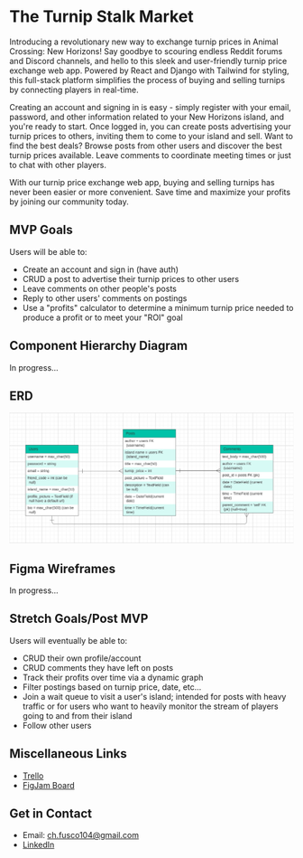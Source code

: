# The Turnip Stalk Market

Introducing a revolutionary new way to exchange turnip prices in Animal Crossing: New Horizons! Say goodbye to scouring endless Reddit forums and Discord channels, and hello to this sleek and user-friendly turnip price exchange web app. Powered by React and Django with Tailwind for styling, this full-stack platform simplifies the process of buying and selling turnips by connecting players in real-time.

Creating an account and signing in is easy - simply register with your email, password, and other information related to your New Horizons island, and you're ready to start. Once logged in, you can create posts advertising your turnip prices to others, inviting them to come to your island and sell. Want to find the best deals? Browse posts from other users and discover the best turnip prices available. Leave comments to coordinate meeting times or just to chat with other players.

With our turnip price exchange web app, buying and selling turnips has never been easier or more convenient. Save time and maximize your profits by joining our community today.

## MVP Goals

Users will be able to:

- Create an account and sign in (have auth)
- CRUD a post to advertise their turnip prices to other users
- Leave comments on other people's posts
- Reply to other users' comments on postings
- Use a "profits" calculator to determine a minimum turnip price needed to produce a profit or to meet your "ROI" goal

## Component Hierarchy Diagram

In progress...

## ERD

![ERD](assets/stalk_market_ERD.png)

## Figma Wireframes

In progress...

## Stretch Goals/Post MVP

Users will eventually be able to:

- CRUD their own profile/account
- CRUD comments they have left on posts
- Track their profits over time via a dynamic graph
- Filter postings based on turnip price, date, etc...
- Join a wait queue to visit a user's island; intended for posts with heavy traffic or for users who want to heavily monitor the stream of players going to and from their island
- Follow other users

## Miscellaneous Links

- [Trello](https://trello.com/b/77x2EGYe/capstone-planning-tracking)
- [FigJam Board](https://www.figma.com/file/ubcyqzAvAm1WnMZBxx1gX5/Capstone-Planning?node-id=0-1&t=BzkLfM7aH9DtDxZx-0)

## Get in Contact

- Email: ch.fusco104@gmail.com
- [LinkedIn](https://www.linkedin.com/in/charlottefusco/)
